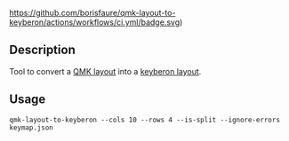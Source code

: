 https://github.com/borisfaure/qmk-layout-to-keyberon/actions/workflows/ci.yml/badge.svg)

## Description
Tool to convert a [QMK layout](https://config.qmk.fm/) into a [keyberon layout](https://github.com/TeXitoi/keyberon).
## Usage

```
qmk-layout-to-keyberon --cols 10 --rows 4 --is-split --ignore-errors keymap.json
```
